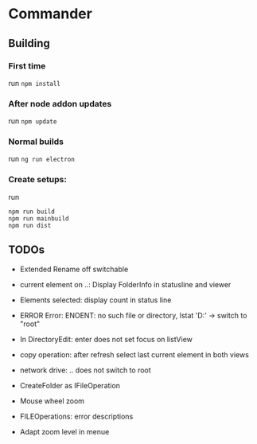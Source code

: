 # Commander
## Building
### First time
run ```npm install```

### After node addon updates
run ```npm update```

### Normal builds
run ```ng run electron```
### Create setups:
run 
```
npm run build
npm run mainbuild
npm run dist
```
## TODOs
* Extended Rename off switchable

* current element on ..: Display FolderInfo in statusline and viewer
* Elements selected: display count in status line
* ERROR Error: ENOENT: no such file or directory, lstat 'D:\' -> switch to "root"
* In DirectoryEdit: enter does not set focus on listView
* copy operation: after refresh select last current element in both views
* network drive: .. does not switch to root
* CreateFolder as IFileOperation
* Mouse wheel zoom
* FILEOperations: error descriptions
* Adapt zoom level in menue



